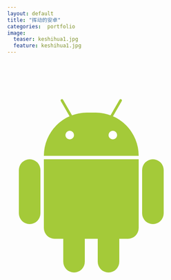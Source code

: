 ```yaml
---
layout: default 
title: "挥动的安卓"
categories:  portfolio
image:
  teaser: keshihua1.jpg
  feature: keshihua1.jpg
---
```

<body>
	<div class="android">
			<div class="head">
				<div class="l_ant"></div>
				<div class="r_ant"></div>
				<div class="l_eye"></div>
				<div class="r_eye"></div>
			</div>
			<div class="body">
				<div class="l_arm"></div>
				<div class="r_arm"></div>
				<div class="l_leg"></div>
				<div class="r_leg"></div>
			</div>
	</div>


<style type="text/css">

div {margin: o; padding: 0;}
div div {background: #A4CA39; position: relative;}

.android{
	height: 404px; width: 334px;
	margin: 100px auto;
	
}
.head{
	width: 220px; height: 100px;
	top: 32px;
	
	border-radius: 110px 110px 0 0;
	-moz-border-radius: 110px 110px 0 0;
	-webkit-border-radius: 110px 110px 0 0;
	
	-webkit-transition: all 0.1s ease-in;
}
.l_eye, .r_eye {
	background: #fff;
	width: 20px; height: 20px;
	position: absolute; top: 42px;
	
	border-radius: 10px;
	-moz-border-radius: 10px;
	-webkit-border-radius: 10px;
}
.l_eye {left: 50px;}
.r_eye {right: 50px;}

.l_ant, .r_ant{
	width: 6px; height: 50px;
	position: absolute; top: -34px;
	
	border-radius: 3px;
	-webkit-border-radius: 3px;
	-moz-border-radius: 3px;
}
.l_ant {
	left: 50px;
	transform: rotate(-30deg);
	-webkit-transform: rotate(-30deg);
	-moz-transform: rotate(-30deg);
}
.r_ant {
	right: 50px;
	transform: rotate(30deg);
	-webkit-transform: rotate(30deg);
	-moz-transform: rotate(30deg);
}

.body{
	width: 220px; height: 184px;
	top: 40px;
	
	border-radius: 0 0 25px 25px;
	-webkit-border-radius: 0 0 25px 25px;
	-moz-border-radius: 0 0 25px 25px;
}

.l_arm, .r_arm, .l_leg, .r_leg {
	width: 50px; position: absolute;
	-webkit-transition: all 0.1s ease-in;
}
.l_arm, .r_arm {
	height: 150px;
	border-radius: 25px;
	-moz-border-radius: 25px;
	-webkit-border-radius: 25px;
}
.l_leg, .r_leg {
	height: 80px; top: 182px;
	border-radius: 0 0 25px 25px;
	-moz-border-radius: 0 0 25px 25px;
	-webkit-border-radius: 0 0 25px 25px;
}
.l_arm {left: -58px;}
.r_arm {right: -58px;}
.l_leg {left: 45px;}
.r_leg {right: 45px;}

.head:hover {
	-webkit-transform: rotate(-5deg) translate(-4px, -8px);
	-transform: rotate(-5deg) translate(-4px, -8px);
	-moz-transform: rotate(-5deg) translate(-4px, -8px);
}
.l_arm:hover{
	-webkit-transform: rotate(15deg) translate(-14px, 0);
	-transform: rotate(15deg) translate(-14px, 0);
	-moz-transform: rotate(15deg) translate(-14px, 0);
}
.r_arm:hover{
	-webkit-transform: rotate(-30deg) translate(30px, 0);
	-transform: rotate(-30deg) translate(30px, 0);
	-moz-transform: rotate(-30deg) translate(30px, 0);
}
</style>
</body>